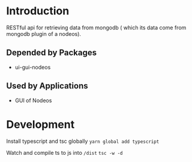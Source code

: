 # Introduction
RESTful api for retrieving data from mongodb ( which its data come from mongodb plugin of a nodeos).

## Depended by Packages
* ui-gui-nodeos

## Used by Applications
* GUI of Nodeos

# Development
Install typescript and tsc globally
`yarn global add typescript`

Watch and compile ts to js into `/dist`
`tsc -w -d`

